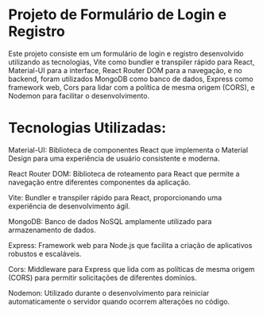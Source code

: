 # Projeto de Formulário de Login e Registro


Este projeto consiste em um formulário de login e registro desenvolvido utilizando as tecnologias, Vite como bundler e transpiler rápido para React, Material-UI para a interface, React Router DOM para a navegação, e no backend, foram utilizados MongoDB como banco de dados, Express como framework web, Cors para lidar com a política de mesma origem (CORS), e Nodemon para facilitar o desenvolvimento.

# <b>Tecnologias Utilizadas:</b>
Material-UI: Biblioteca de componentes React que implementa o Material Design para uma experiência de usuário consistente e moderna.

React Router DOM: Biblioteca de roteamento para React que permite a navegação entre diferentes componentes da aplicação.

Vite: Bundler e transpiler rápido para React, proporcionando uma experiência de desenvolvimento ágil.

MongoDB: Banco de dados NoSQL amplamente utilizado para armazenamento de dados.

Express: Framework web para Node.js que facilita a criação de aplicativos robustos e escaláveis.

Cors: Middleware para Express que lida com as políticas de mesma origem (CORS) para permitir solicitações de diferentes domínios.

Nodemon: Utilizado durante o desenvolvimento para reiniciar automaticamente o servidor quando ocorrem alterações no código.
